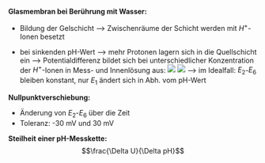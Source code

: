 **Glasmembran bei Berührung mit Wasser:**
- Bildung der Gelschicht 
--> Zwischenräume der Schicht werden mit $H^+$-Ionen besetzt

- bei sinkenden pH-Wert --> mehr Protonen lagern sich in die Quellschicht ein --> Potentialdifferenz bildet sich bei unterschiedlicher Konzentration der $H^+$-Ionen in Mess- und Innenlösung aus:
![](Pasted%20image%2020250611180258.png)
![](Pasted%20image%2020250611175731.png)
--> im Idealfall: $E_2$-$E_6$ bleiben konstant, nur $E_1$ ändert sich in Abh. vom pH-Wert 

**Nullpunktverschiebung:**
- Änderung von $E_2$-$E_6$ über die Zeit
- Toleranz: -30 mV und 30 mV

**Steilheit einer pH-Messkette:**
$$\frac{\Delta U}{\Delta pH}$$
